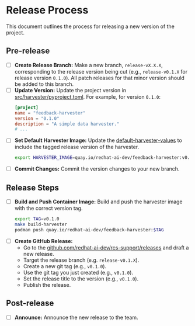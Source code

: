 # Release Process

This document outlines the process for releasing a new version of the project.

## Pre-release

- [ ] **Create Release Branch:** Make a new branch, `release-vX.X.X`, corresponding to the release version being cut (e.g., `release-v0.1.X` for release version `0.1.0`). All patch releases for that minor version should be added to this branch.
- [ ] **Update Version:** Update the project version in [src/harvester/pyproject.toml](./src/harvester/pyproject.toml). For example, for version `0.1.0`:
  ```toml
  [project]
  name = "feedback-harvester"
  version = "0.1.0"
  description = "A simple data harvester."
  # ...
  ```
- [ ] **Set Default Harvester Image:**
    Update the [default-harvester-values](./env/default-harvester-values) to include the tagged release version of the harvester.
    ```sh
    export HARVESTER_IMAGE=quay.io/redhat-ai-dev/feedback-harvester:v0.1.0
    ```
- [ ] **Commit Changes:** Commit the version changes to your new branch.

## Release Steps

- [ ] **Build and Push Container Image:**
    Build and push the harvester image with the correct version tag.
    ```sh
    export TAG=v0.1.0
    make build-harvester
    podman push quay.io/redhat-ai-dev/feedback-harvester:$TAG
    ```
- [ ] **Create GitHub Release:**
    - Go to the [github.com/redhat-ai-dev/rcs-support/releases](https://github.com/redhat-ai-dev/rcs-support/releases) and draft a new release.
    - Target the release branch (e.g. `release-v0.1.X`).
    - Create a new git tag (e.g., `v0.1.0`).
    - Use the git tag you just created (e.g., `v0.1.0`).
    - Set the release title to the version (e.g., `v0.1.0`).
    - Publish the release.

## Post-release

- [ ] **Announce:** Announce the new release to the team.

